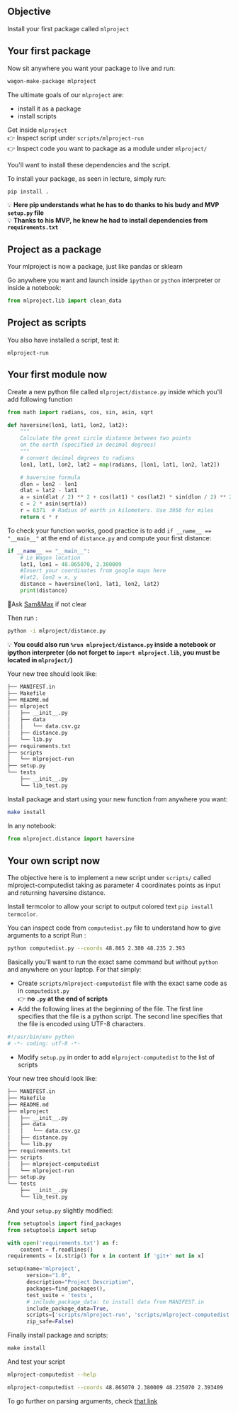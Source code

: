 ## Objective

Install your first package called `mlproject`

## Your first package

Now sit anywhere you want your package to live and run:
```bash
wagon-make-package mlproject
```

The ultimate goals of our `mlproject` are:
- install it as a package
- install scripts

Get inside `mlproject`  
👉 Inspect script under `scripts/mlproject-run`  
👉 Inspect code you want to package as a module under `mlproject/`  

You'll want to install these dependencies and the script.

To install your package, as seen in lecture, simply run:
```bash
pip install .
```
💡 __Here pip understands what he has to do thanks to his budy and MVP `setup.py` file__  
💡 __Thanks to his MVP, he knew he had to install dependencies from `requirements.txt`__

## Project as a package
Your mlproject is now a package, just like pandas or sklearn

Go anywhere you want and launch inside `ipython` or `python` interpreter or inside a notebook:

```python
from mlproject.lib import clean_data
```

## Project as scripts

You also have installed a script, test it:
```
mlproject-run
```

## Your first module now
Create a new python file called `mlproject/distance.py` inside which you'll add following function

```python
from math import radians, cos, sin, asin, sqrt

def haversine(lon1, lat1, lon2, lat2):
    """
    Calculate the great circle distance between two points
    on the earth (specified in decimal degrees)
    """
    # convert decimal degrees to radians
    lon1, lat1, lon2, lat2 = map(radians, [lon1, lat1, lon2, lat2])

    # haversine formula
    dlon = lon2 - lon1
    dlat = lat2 - lat1
    a = sin(dlat / 2) ** 2 + cos(lat1) * cos(lat2) * sin(dlon / 2) ** 2
    c = 2 * asin(sqrt(a))
    r = 6371  # Radius of earth in kilometers. Use 3956 for miles
    return c * r
```

To check your function works, good practice is to add `if __name__ == "__main__"` at the end of `distance.py` and compute your first distance:
```python
if __name__ == "__main__":
    # Le Wagon location
    lat1, lon1 = 48.865070, 2.380009
    #Insert your coordinates from google maps here
    #lat2, lon2 = x, y
    distance = haversine(lon1, lat1, lon2, lat2)
    print(distance)
```
🤔Ask [Sam&Max](http://sametmax.com/pourquoi-if-__name__-__main__-en-python/) if not clear

Then run :
```bash
python -i mlproject/distance.py
```
💡 __You could also run `%run mlproject/distance.py` inside a notebook or ipython interpreter (do not forget to `import mlproject.lib`, you must be located in `mlproject/`)__

Your new tree should look like:
```bash
├── MANIFEST.in
├── Makefile
├── README.md
├── mlproject
│   ├── __init__.py
│   ├── data
│   │   └── data.csv.gz
│   ├── distance.py
│   └── lib.py
├── requirements.txt
├── scripts
│   └── mlproject-run
├── setup.py
└── tests
    ├── __init__.py
    └── lib_test.py
```

Install package and start using your new function from anywhere you want:
```bash
make install
```
In any notebook:
```python
from mlproject.distance import haversine
```

## Your own script now
The objective here is to implement a new script under `scripts/` called mlproject-computedist taking as parameter 4 coordinates points as input and returning haversine distance.

Install termcolor to allow your script to output colored text `pip install termcolor`.

You can inspect code from `computedist.py` file to understand how to give arguments to a script
Run :
```bash
python computedist.py --coords 48.865 2.380 48.235 2.393
```
Basically you'll want to run the exact same command but without `python` and anywhere on your laptop.
For that simply:
- Create `scripts/mlproject-computedist` file with the exact same code as in `computedist.py`  
👉 __no `.py` at the end of scripts__  
- Add the following lines at the beginning of the file. The first line specifies that the file is a python script. The second line specifies that the file is encoded using UTF-8 characters.
``` python
#!/usr/bin/env python
# -*- coding: utf-8 -*-
```
- Modify `setup.py` in order to add `mlproject-computedist` to the list of scripts

Your new tree should look like:
```bash
├── MANIFEST.in
├── Makefile
├── README.md
├── mlproject
│   ├── __init__.py
│   ├── data
│   │   └── data.csv.gz
│   ├── distance.py
│   └── lib.py
├── requirements.txt
├── scripts
│   ├── mlproject-computedist
│   └── mlproject-run
├── setup.py
└── tests
    ├── __init__.py
    └── lib_test.py
```
And your `setup.py` slightly modified:
```python
from setuptools import find_packages
from setuptools import setup

with open('requirements.txt') as f:
    content = f.readlines()
requirements = [x.strip() for x in content if 'git+' not in x]

setup(name='mlproject',
      version="1.0",
      description="Project Description",
      packages=find_packages(),
      test_suite = 'tests',
      # include_package_data: to install data from MANIFEST.in
      include_package_data=True,
      scripts=['scripts/mlproject-run', 'scripts/mlproject-computedist'],
      zip_safe=False)
```

Finally install package and scripts:
```python
make install
```
And test your script
```bash
mlproject-computedist --help
```
```bash
mlproject-computedist --coords 48.865070 2.380009 48.235070 2.393409
```
To go further on parsing arguments, check [that link](https://www.sicara.ai/blog/2018-12-18-perfect-command-line-interfaces-python)
